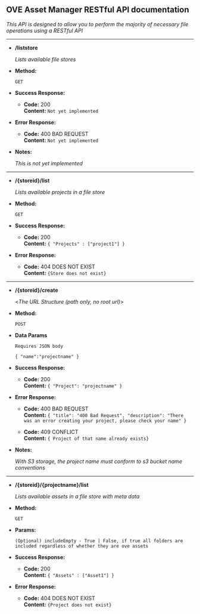 **OVE Asset Manager RESTful API documentation**
----
  _This API is designed to allow you to perform the majority of necessary file operations using a RESTful API_

----

* **/liststore**

    _Lists available file stores_

* **Method:**

    `GET` 

* **Success Response:**
  
  * **Code:** 200 <br />
    **Content:** `Not yet implemented`
 
* **Error Response:**


  * **Code:** 400 BAD REQUEST <br />
    **Content:** `Not yet implemented`

* **Notes:**

    _This is not yet implemented_
    
----

* **/{storeid}/list**

    _Lists available projects in a file store_

* **Method:**

    `GET`

* **Success Response:**
  
  * **Code:** 200 <br />
    **Content:** `{ "Projects" : ["project1"] }`
 
* **Error Response:**

  * **Code:** 404 DOES NOT EXIST <br />
    **Content:** `{Store does not exist}`


----

* **/{storeid}/create**

  <_The URL Structure (path only, no root url)_>

* **Method:**
    
    `POST`

* **Data Params**

    `Requires JSON body`
    
    `{
	"name":"projectname"
    }`
* **Success Response:**
  
  * **Code:** 200 <br />
    **Content:** `{
    "Project": "projectname"
    }`
 
* **Error Response:**
    
  * **Code:** 400 BAD REQUEST <br />
    **Content:** `{
  "title": "400 Bad Request",
  "description": "There was an error creating your project, please check your name"
}`

  * **Code:** 409 CONFLICT <br />
    **Content:** `{ Project of that name already exists}`

* **Notes:**

    _With S3 storage, the project name must conform to s3 bucket name conventions_
    
----

* **/{storeid}/{projectname}/list**

    _Lists available assets in a file store with meta data_

* **Method:**

    `GET`
    
* **Params:**

    `(Optional) includeEmpty - True | False, if true all folders are included regardless of whether they are ove assets`

* **Success Response:**
  
  * **Code:** 200 <br />
    **Content:** `{ "Assets" : ["Asset1"] }`
 
* **Error Response:**

  * **Code:** 404 DOES NOT EXIST <br />
    **Content:** `{Project does not exist}`
